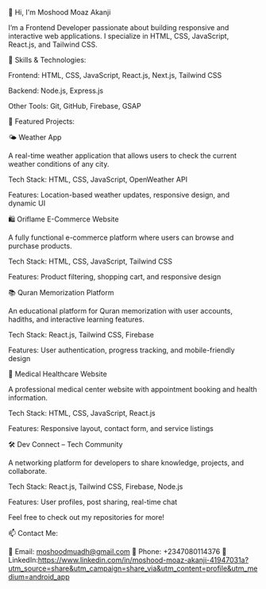 

👋 Hi, I'm Moshood Moaz Akanji

I’m a Frontend Developer passionate about building responsive and interactive web applications. I specialize in HTML, CSS, JavaScript, React.js, and Tailwind CSS.

🚀 Skills & Technologies:

Frontend: HTML, CSS, JavaScript, React.js, Next.js, Tailwind CSS

Backend: Node.js, Express.js

Other Tools: Git, GitHub, Firebase, GSAP


📌 Featured Projects:

🌤️ Weather App

A real-time weather application that allows users to check the current weather conditions of any city.

Tech Stack: HTML, CSS, JavaScript, OpenWeather API

Features: Location-based weather updates, responsive design, and dynamic UI


🛍️ Oriflame E-Commerce Website

A fully functional e-commerce platform where users can browse and purchase products.

Tech Stack: HTML, CSS, JavaScript, Tailwind CSS

Features: Product filtering, shopping cart, and responsive design


📚 Quran Memorization Platform

An educational platform for Quran memorization with user accounts, hadiths, and interactive learning features.

Tech Stack: React.js, Tailwind CSS, Firebase

Features: User authentication, progress tracking, and mobile-friendly design


🏥 Medical Healthcare Website

A professional medical center website with appointment booking and health information.

Tech Stack: HTML, CSS, JavaScript, React.js

Features: Responsive layout, contact form, and service listings


🛠️ Dev Connect – Tech Community

A networking platform for developers to share knowledge, projects, and collaborate.

Tech Stack: React.js, Tailwind CSS, Firebase, Node.js

Features: User profiles, post sharing, real-time chat


Feel free to check out my repositories for more!

📫 Contact Me:

📧 Email: moshoodmuadh@gmail.com
📱 Phone: +2347080114376
🔗 LinkedIn:https://www.linkedin.com/in/moshood-moaz-akanji-41947031a?utm_source=share&utm_campaign=share_via&utm_content=profile&utm_medium=android_app
